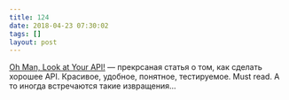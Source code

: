```yaml
---
title: 124
date: 2018-04-23 07:30:02
tags: []
layout: post
---
```


[Oh Man, Look at Your API!](https://medium.com/pixelpoint/oh-man-look-at-your-api-22f330ab80d5) — прекрсаная статья о том, как сделать хорошее API. Красивое, удобное, понятное, тестируемое. Must read. А то иногда встречаются такие извращения...
